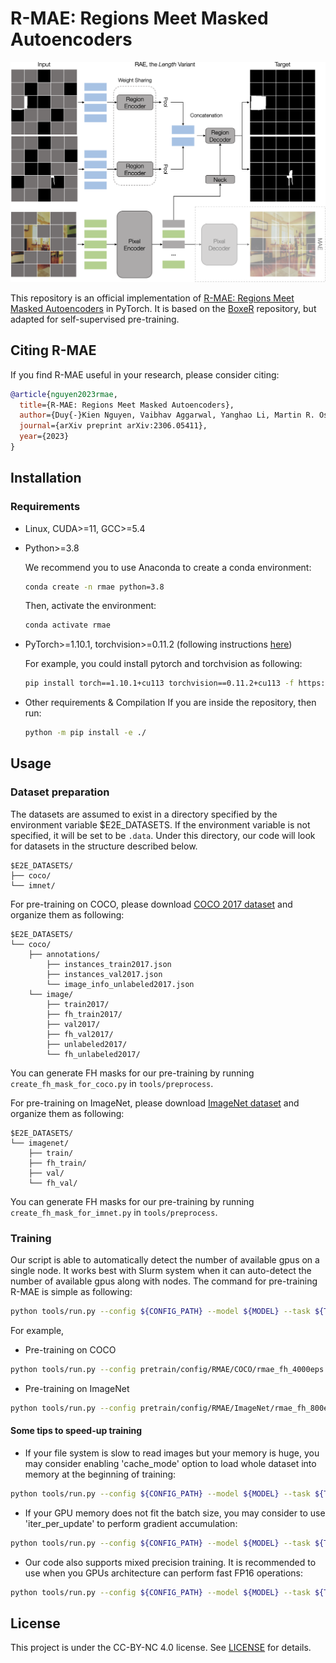# R-MAE: Regions Meet Masked Autoencoders

![R-MAE](./figs/rmae.png)

This repository is an official implementation of [R-MAE: Regions Meet Masked Autoencoders](https://arxiv.org/abs/2306.05411) in PyTorch. It is based on the [BoxeR](https://github.com/kienduynguyen/BoxeR) repository, but adapted for self-supervised pre-training.

## Citing R-MAE
If you find R-MAE useful in your research, please consider citing:
```bibtex
@article{nguyen2023rmae,
  title={R-MAE: Regions Meet Masked Autoencoders},
  author={Duy{-}Kien Nguyen, Vaibhav Aggarwal, Yanghao Li, Martin R. Oswald, Alexander Kirillov, Cees G. M. Snoek, Xinlei Chen},
  journal={arXiv preprint arXiv:2306.05411},
  year={2023}
}
```

## Installation

### Requirements

* Linux, CUDA>=11, GCC>=5.4

* Python>=3.8

    We recommend you to use Anaconda to create a conda environment:
    ```bash
    conda create -n rmae python=3.8
    ```
    Then, activate the environment:
    ```bash
    conda activate rmae
    ```
  
* PyTorch>=1.10.1, torchvision>=0.11.2 (following instructions [here](https://pytorch.org/))

    For example, you could install pytorch and torchvision as following:
    ```bash
    pip install torch==1.10.1+cu113 torchvision==0.11.2+cu113 -f https://download.pytorch.org/whl/cu113/torch_stable.html
    ```
  
* Other requirements & Compilation
	If you are inside the repository, then run:
    ```bash
    python -m pip install -e ./
    ```

## Usage

### Dataset preparation

The datasets are assumed to exist in a directory specified by the environment variable $E2E_DATASETS.
If the environment variable is not specified, it will be set to be ```.data```.
Under this directory, our code will look for datasets in the structure described below.

```
$E2E_DATASETS/
├── coco/
└── imnet/
```

For pre-training on COCO, please download [COCO 2017 dataset](https://cocodataset.org/) and organize them as following:

```
$E2E_DATASETS/
└── coco/
	├── annotations/
		├── instances_train2017.json
		├── instances_val2017.json
		└── image_info_unlabeled2017.json
	└── image/
		├── train2017/
		├── fh_train2017/
		├── val2017/
		├── fh_val2017/
		├── unlabeled2017/
		└── fh_unlabeled2017/
```
You can generate FH masks for our pre-training by running ```create_fh_mask_for_coco.py``` in ```tools/preprocess```.

For pre-training on ImageNet, please download [ImageNet dataset](https://www.image-net.org/) and organize them as following:

```
$E2E_DATASETS/
└── imagenet/
	├── train/
	├── fh_train/
	├── val/
	└── fh_val/
```
You can generate FH masks for our pre-training by running ```create_fh_mask_for_imnet.py``` in ```tools/preprocess```.

### Training
Our script is able to automatically detect the number of available gpus on a single node.
It works best with Slurm system when it can auto-detect the number of available gpus along with nodes.
The command for pre-training R-MAE is simple as following:

```bash
python tools/run.py --config ${CONFIG_PATH} --model ${MODEL} --task ${TASK} --dataset ${DATASET}
```

For example,

* Pre-training on COCO

```bash
python tools/run.py --config pretrain/config/RMAE/COCO/rmae_fh_4000eps.yaml --model rmae --task pretrain --dataset coco
```

* Pre-training on ImageNet

```bash
python tools/run.py --config pretrain/config/RMAE/ImageNet/rmae_fh_800eps.yaml --model rmae --task pretrain --dataset imnet
```

#### Some tips to speed-up training
* If your file system is slow to read images but your memory is huge, you may consider enabling 'cache_mode' option to load whole dataset into memory at the beginning of training:

```bash
python tools/run.py --config ${CONFIG_PATH} --model ${MODEL} --task ${TASK} --dataset ${DATASET} dataset_config.${DATASET}_${TASK}.sampler=shard
```

* If your GPU memory does not fit the batch size, you may consider to use 'iter_per_update' to perform gradient accumulation:

```bash
python tools/run.py --config ${CONFIG_PATH} --model ${MODEL} --task ${TASK} --dataset ${DATASET} training.iter_per_update=2
```

* Our code also supports mixed precision training. It is recommended to use when you GPUs architecture can perform fast FP16 operations:

```bash
python tools/run.py --config ${CONFIG_PATH} --model ${MODEL} --task ${TASK} --dataset ${DATASET} training.use_fp16=(float16 or bfloat16)
```

## License

This project is under the CC-BY-NC 4.0 license. See [LICENSE](LICENSE) for details.